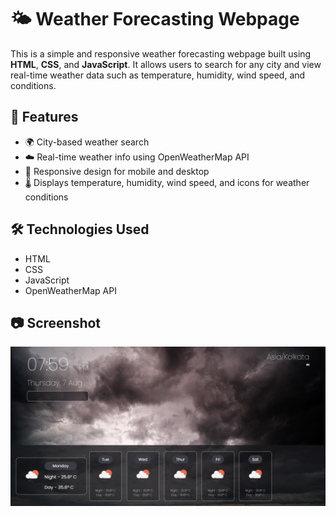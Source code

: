 # 🌤️ Weather Forecasting Webpage

This is a simple and responsive weather forecasting webpage built using **HTML**, **CSS**, and **JavaScript**. It allows users to search for any city and view real-time weather data such as temperature, humidity, wind speed, and conditions.

## 📌 Features

- 🌍 City-based weather search
- ☁️ Real-time weather info using OpenWeatherMap API
- 📱 Responsive design for mobile and desktop
- 🌡️ Displays temperature, humidity, wind speed, and icons for weather conditions

## 🛠️ Technologies Used

- HTML
- CSS
- JavaScript
- OpenWeatherMap API

## 📷 Screenshot

![Weather App Screenshot](weather_report.png)


